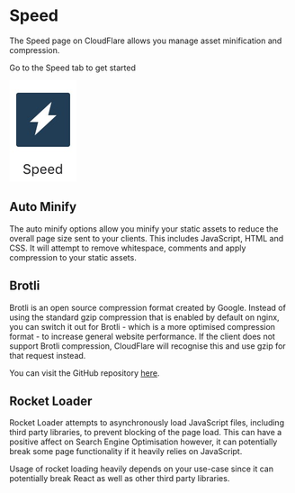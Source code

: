 # Speed

The Speed page on CloudFlare allows you manage asset minification and compression.

Go to the Speed tab to get started

![Speed tab](images/speed/speed-tab.jpg "Speed tab")

## Auto Minify

The auto minify options allow you minify your static assets to reduce the overall page size sent to your clients. 
This includes JavaScript, HTML and CSS. It will attempt to remove whitespace, comments and apply compression to your
static assets.

## Brotli

Brotli is an open source compression format created by Google. Instead of using the standard gzip compression that is enabled
by default on nginx, you can switch it out for Brotli - which is a more optimised compression format - to increase general website
performance. If the client does not support Brotli compression, CloudFlare will recognise this and use gzip for that request instead.

You can visit the GitHub repository [here](https://github.com/google/brotli).

## Rocket Loader

Rocket Loader attempts to asynchronously load JavaScript files, including third party libraries, to prevent blocking of the page load.
This can have a positive affect on Search Engine Optimisation however, it can potentially break some page functionality if it heavily
relies on JavaScript.

Usage of rocket loading heavily depends on your use-case since it can potentially break React as well as other third party libraries.

